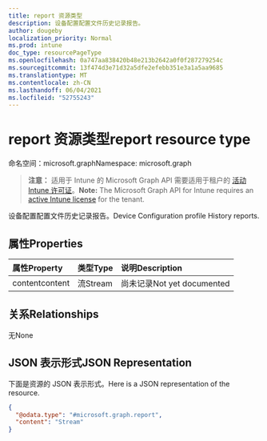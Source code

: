 ```yaml
---
title: report 资源类型
description: 设备配置配置文件历史记录报告。
author: dougeby
localization_priority: Normal
ms.prod: intune
doc_type: resourcePageType
ms.openlocfilehash: 0a747aa838420b48e213b2642a0f0f287279254c
ms.sourcegitcommit: 13f474d3e71d32a5dfe2efebb351e3a1a5aa9685
ms.translationtype: MT
ms.contentlocale: zh-CN
ms.lasthandoff: 06/04/2021
ms.locfileid: "52755243"
---
```

# <a name="report-resource-type"></a><span data-ttu-id="8a4b7-103">report 资源类型</span><span class="sxs-lookup"><span data-stu-id="8a4b7-103">report resource type</span></span>

<span data-ttu-id="8a4b7-104">命名空间：microsoft.graph</span><span class="sxs-lookup"><span data-stu-id="8a4b7-104">Namespace: microsoft.graph</span></span>

> <span data-ttu-id="8a4b7-105">**注意：** 适用于 Intune 的 Microsoft Graph API 需要适用于租户的 [活动 Intune 许可证](https://go.microsoft.com/fwlink/?linkid=839381)。</span><span class="sxs-lookup"><span data-stu-id="8a4b7-105">**Note:** The Microsoft Graph API for Intune requires an [active Intune license](https://go.microsoft.com/fwlink/?linkid=839381) for the tenant.</span></span>

<span data-ttu-id="8a4b7-106">设备配置配置文件历史记录报告。</span><span class="sxs-lookup"><span data-stu-id="8a4b7-106">Device Configuration profile History reports.</span></span>

## <a name="properties"></a><span data-ttu-id="8a4b7-107">属性</span><span class="sxs-lookup"><span data-stu-id="8a4b7-107">Properties</span></span>
|<span data-ttu-id="8a4b7-108">属性</span><span class="sxs-lookup"><span data-stu-id="8a4b7-108">Property</span></span>|<span data-ttu-id="8a4b7-109">类型</span><span class="sxs-lookup"><span data-stu-id="8a4b7-109">Type</span></span>|<span data-ttu-id="8a4b7-110">说明</span><span class="sxs-lookup"><span data-stu-id="8a4b7-110">Description</span></span>|
|:---|:---|:---|
|<span data-ttu-id="8a4b7-111">content</span><span class="sxs-lookup"><span data-stu-id="8a4b7-111">content</span></span>|<span data-ttu-id="8a4b7-112">流</span><span class="sxs-lookup"><span data-stu-id="8a4b7-112">Stream</span></span>|<span data-ttu-id="8a4b7-113">尚未记录</span><span class="sxs-lookup"><span data-stu-id="8a4b7-113">Not yet documented</span></span>|

## <a name="relationships"></a><span data-ttu-id="8a4b7-114">关系</span><span class="sxs-lookup"><span data-stu-id="8a4b7-114">Relationships</span></span>
<span data-ttu-id="8a4b7-115">无</span><span class="sxs-lookup"><span data-stu-id="8a4b7-115">None</span></span>

## <a name="json-representation"></a><span data-ttu-id="8a4b7-116">JSON 表示形式</span><span class="sxs-lookup"><span data-stu-id="8a4b7-116">JSON Representation</span></span>
<span data-ttu-id="8a4b7-117">下面是资源的 JSON 表示形式。</span><span class="sxs-lookup"><span data-stu-id="8a4b7-117">Here is a JSON representation of the resource.</span></span>
<!-- {
  "blockType": "resource",
  "@odata.type": "microsoft.graph.report"
}
-->
``` json
{
  "@odata.type": "#microsoft.graph.report",
  "content": "Stream"
}
```




